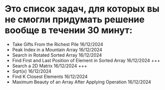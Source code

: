# Это список задач, для которых вы не смогли придумать решение вообще в течении 30 минут:

- Take Gifts From the Richest Pile 16/12/2024
- Peak Index in a Mountain Array 16/12/2024 
- Search in Rotated Sorted Array 16/12/2024 
- Find First and Last Position of Element in Sorted Array 16/12/2024 +++
- Search a 2D Matrix 16/12/2024 +++
- Sqrt(x) 16/12/2024 
- Find K Closest Elements 16/12/2024 
- Maximum Beauty of an Array After Applying Operation 16/12/2024 







 

    